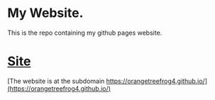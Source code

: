 # My Website.
This is the repo containing my github pages website.
# [Site](https://orangetreefrog4.github.io)
[The website is at the subdomain
https://orangetreefrog4.github.io/](https://orangetreefrog4.github.io/)
